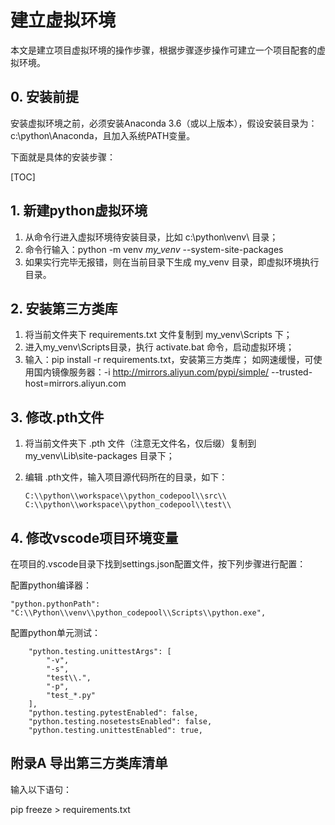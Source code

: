 # 建立虚拟环境

本文是建立项目虚拟环境的操作步骤，根据步骤逐步操作可建立一个项目配套的虚拟环境。

## 0. 安装前提

安装虚拟环境之前，必须安装Anaconda 3.6（或以上版本），假设安装目录为：c:\python\Anaconda，且加入系统PATH变量。

下面就是具体的安装步骤：

[TOC]

## 1.  新建python虚拟环境

1. 从命令行进入虚拟环境待安装目录，比如 c:\python\venv\ 目录；
2. 命令行输入：python -m venv *my_venv* --system-site-packages
3. 如果实行完毕无报错，则在当前目录下生成 my_venv 目录，即虚拟环境执行目录。

## 2. 安装第三方类库

1. 将当前文件夹下 requirements.txt 文件复制到 my_venv\Scripts 下；
2. 进入my_venv\Scripts目录，执行 activate.bat 命令，启动虚拟环境；
3. 输入：pip install -r requirements.txt，安装第三方类库；
     如网速缓慢，可使用国内镜像服务器：-i  http://mirrors.aliyun.com/pypi/simple/ --trusted-host=mirrors.aliyun.com

## 3. 修改.pth文件

1. 将当前文件夹下 .pth 文件（注意无文件名，仅后缀）复制到 my_venv\Lib\site-packages 目录下；

2. 编辑 .pth文件，输入项目源代码所在的目录，如下：

   ```command
   C:\\python\\workspace\\python_codepool\\src\\
   C:\\python\\workspace\\python_codepool\\test\\
   ```

## 4. 修改vscode项目环境变量

在项目的.vscode目录下找到settings.json配置文件，按下列步骤进行配置：

配置python编译器：

```command
"python.pythonPath": "C:\\Python\\venv\\python_codepool\\Scripts\\python.exe",
```

配置python单元测试：

```command
    "python.testing.unittestArgs": [
        "-v",
        "-s",
        "test\\.",
        "-p",
        "test_*.py"
    ],
    "python.testing.pytestEnabled": false,
    "python.testing.nosetestsEnabled": false,
    "python.testing.unittestEnabled": true,
```

## 附录A 导出第三方类库清单

输入以下语句：

pip freeze > requirements.txt
